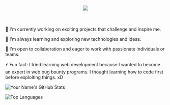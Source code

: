 <h1 align="center">
  <a href="https://git.io/typing-svg">
    <img src="https://readme-typing-svg.herokuapp.com?font=roboto&duration=5500&center=true&vCenter=true&width=500&lines=Hi+there%2C+I'm+Uel;I'm+a+Web+Developer;Nice+to+meet+you+%3A)&size=30">
  </a>
</h1>

</br>

🔭 I'm currently working on exciting projects that challenge and inspire me.

🌱 I'm always learning and exploring new technologies and ideas.

👯 I'm open to collaboration and eager to work with passionate individuals or teams.

⚡ Fun fact: I tried learning web development because I wanted to become an expert in web bug bounty programs. I thought learning how to code first before exploiting things. xD

![Your Name's GitHub Stats](https://github-readme-stats.vercel.app/api?username=imueLx&show_icons=true&theme=dracula)

![Top Languages](https://github-readme-stats.vercel.app/api/top-langs/?username=imueLx&layout=compact&theme=dracula)
